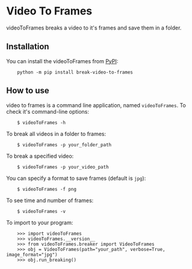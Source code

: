 # Video To Frames

videoToFrames breaks a video to it's frames and save them in a folder.

## Installation

You can install the videoToFrames from [PyPI](https://pypi.org/project/break-video-to-frames/):

        python -m pip install break-video-to-frames

## How to use

video to frames is a command line application, named `videoToFrames`. To check it's command-line options:

        $ videoToFrames -h

To break all videos in a folder to frames:

        $ videoToFrames -p your_folder_path

To break a specified video:

        $ videoToFrames -p your_video_path

You can specify a format to save frames (default is `jpg`):

        $ videoToFrames -f png

To see time and number of frames:

        $ videoToFrames -v

To import to your program:

        >>> import videoToFrames
        >>> videoToFrames.__version__
        >>> from videoToFrames.breaker import VideoToFrames
        >>> obj = VideoToFrames(path="your_path", verbose=True, image_format="jpg")
        >>> obj.run_breaking()